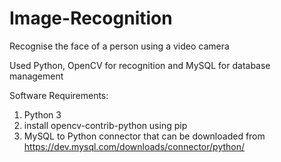 # Image-Recognition
Recognise the face of a person using a video camera

Used Python, OpenCV for recognition and MySQL for database management

Software Requirements:
1. Python 3
2. install opencv-contrib-python using pip
3. MySQL to Python connector that can be downloaded from https://dev.mysql.com/downloads/connector/python/

